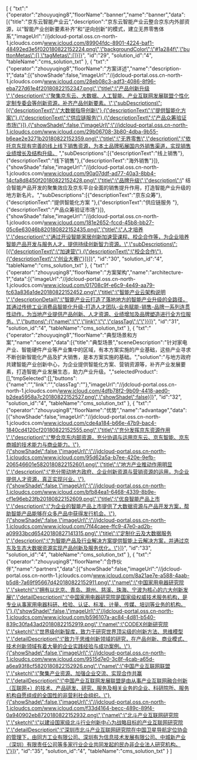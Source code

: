 [
	{
		"txt":"{\"operator\":\"zhouyuqing8\",\"floorName\":\"banner\",\"name\":\"banner\",\"data\":[{\"title\":\"京东云智能产业云\",\"description\":\"京东云智能产业云整合京东内外部资源，以“智能产业创新要素补齐”和“逆向创新”的模式，建立无界零售体系\",\"imageUrl\":\"//jdcloud-portal.oss.cn-north-1.jcloudcs.com/www.jcloud.com/89904fdc-8901-4224-baf1-48492ed3e5f020180822152224.png\",\"backgroundColor\":\"#1a284f\",\"buttonMetas\":[],\"tagMetas\":[]}]}",
		"id":"29",
		"solution_id":"4",
		"tableName":"cms_solution_txt"
	},
	{
		"txt":"{\"operator\":\"zhouyuqing8\",\"floorName\":\"方案详述\",\"name\":\"description-1\",\"data\":[{\"showShade\":false,\"imageUrl\":\"//jdcloud-portal.oss.cn-north-1.jcloudcs.com/www.jcloud.com/28eb08c3-adf3-4086-8f96-eba727d61e4f20180822152347.png\",\"title\":\"产品创新升级\",\"description\":\"聚集京东云、大数据、人工智能、产业互联网发展联盟个性化定制专委会等创新资源，补齐产品创新要素。\",\"subDescriptions\":[{\"descriptionText\":\"大数据指导创新\"},{\"descriptionText\":\"提供智能化方案\"},{\"descriptionText\":\"供应链服务\"},{\"descriptionText\":\"产品众筹验证市场\"}]},{\"showShade\":false,\"imageUrl\":\"//jdcloud-portal.oss.cn-north-1.jcloudcs.com/www.jcloud.com/29b06708-3b80-4dba-9b55-b6eae2e3271b20180822152359.png\",\"title\":\"无界零售\",\"description\":\"依托京东现有完善的线上线下销售资源，为本土品牌拓展国内外销售渠道，实现销售业绩增长及结构升级。 \",\"subDescriptions\":[{\"descriptionText\":\"线上销售\"},{\"descriptionText\":\"线下销售\"},{\"descriptionText\":\"海外销售\"}]},{\"showShade\":false,\"imageUrl\":\"//jdcloud-portal.oss.cn-north-1.jcloudcs.com/www.jcloud.com/90a07ddf-ad77-40a3-8bb4-14cfa8d8450f20180822152428.png\",\"title\":\"品牌升级\",\"description\":\" 结合智能产品开发的聚集效应及京东平台全面的销售提升作用，打造智能产业升级的地方新名片。\",\"subDescriptions\":[{\"descriptionText\":\"京东众筹\"},{\"descriptionText\":\"提供智能化方案 \"},{\"descriptionText\":\"供应链服务 \"},{\"descriptionText\":\"产品众筹验证市场\"}]},{\"showShade\":false,\"imageUrl\":\"//jdcloud-portal.oss.cn-north-1.jcloudcs.com/www.jcloud.com/181e2652-fccd-45b8-bb27-05c6e63046b820180822152435.png\",\"title\":\"人才培养\",\"description\":\"通过开设智能家居创新加速营课程、校企合作等，为企业培养智能产品开发与服务人才，提供持续创新智力资源。\",\"subDescriptions\":[{\"descriptionText\":\"加速营\"},{\"descriptionText\":\"校企合作\"},{\"descriptionText\":\"创业大赛\"}]}]}",
		"id":"30",
		"solution_id":"4",
		"tableName":"cms_solution_txt"
	},
	{
		"txt":"{\"operator\":\"zhouyuqing8\",\"floorName\":\"方案架构\",\"name\":\"architecture-1\",\"data\":[{\"imageUrl\":\"//jdcloud-portal.oss.cn-north-1.jcloudcs.com/www.jcloud.com/01708c9f-e6c9-4e49-aa79-fc63a836a1de20180822152452.png\",\"title\":\"智能产业云架构说明\",\"descriptionDetail\":\"智能产业云打造了落地地方的智能产业升级的全路径，其通过传统工业消费品智能化升级-打造人才团队-业务赋能-销售-品牌一系列连贯性动作，为当地产业提供产品创新、人才资源、业绩增加及品牌塑造进行全方位服务。\",\"buttons\":{\"name\":\"\",\"link\":\"\",\"classTag\":\"\"}}]}",
		"id":"31",
		"solution_id":"4",
		"tableName":"cms_solution_txt"
	},
	{
		"txt":"{\"operator\":\"zhouyuqing8\",\"floorName\":\"典型场景和方案\",\"name\":\"scene\",\"data\":[{\"title\":\"典型场景\",\"sceneDescription\":\"针对家电产业、智能硬件产业等产业集中的区域，有本方案实施的产业基础，这些产业寻求不断创新智能化产品及扩大销售，是本方案实施的基础。\",\"solution\":\"与地方政府共建智能产业创新中心，为企业提供智能化方案、营销资源等，补齐产业发展要素，打造智能产业发展生态，助力产业升级。\",\"selectedProduct\":[],\"tmpSelected\":[],\"buttons\":{\"name\":\"\",\"link\":\"\",\"classTag\":\"\"},\"imageUrl\":\"//jdcloud-portal.oss.cn-north-1.jcloudcs.com/www.jcloud.com/4dfb78f2-9b09-4418-aed0-b2dea5958a7c20180822152527.png\",\"showShade\":false}]}",
		"id":"32",
		"solution_id":"4",
		"tableName":"cms_solution_txt"
	},
	{
		"txt":"{\"operator\":\"zhouyuqing8\",\"floorName\":\"优势\",\"name\":\"advantage\",\"data\":[{\"showShade\":false,\"imageUrl\":\"//jdcloud-portal.oss.cn-north-1.jcloudcs.com/www.jcloud.com/cde4a184-b66e-47b9-bac4-1840cd4120cf20180822152555.png\",\"title\":\"充分发挥京东资源作用\",\"description\":\"整合京东内部资源，充分协调与运用京东云、京东智能、京东商城的技术能力与商业能力。\"},{\"showShade\":false,\"imageUrl\":\"//jdcloud-portal.oss.cn-north-1.jcloudcs.com/www.jcloud.com/95d62a5a-b7ee-420e-9efb-206546601e5820180822152601.png\",\"title\":\"地方产业推动作用明显\",\"description\":\"充分带动地方政府、企业创新资源与营销资源的运用，为企业提供人才资源，真正实现兴业。\"},{\"showShade\":false,\"imageUrl\":\"//jdcloud-portal.oss.cn-north-1.jcloudcs.com/www.jcloud.com/bfb84ea1-6468-4339-8b9e-cf1e96eb23fb20180822152609.png\",\"title\":\"优良智能产品上市\",\"description\":\"为企业的智能产品上市提供了大数据资源与产品开发方案，帮助智能产品能够在众多产品中获得发行机会。\"},{\"showShade\":false,\"imageUrl\":\"//jdcloud-portal.oss.cn-north-1.jcloudcs.com/www.jcloud.com/7f44caee-ffc9-47e0-ad2b-a09933bcd65420180827141315.png\",\"title\":\"定制化云及大数据服务\",\"description\":\"为智能产品及行业解决方案提供智能上云解决方案，并通过京东及生态大数据资源实现产品创新及服务优化。\"}]}",
		"id":"33",
		"solution_id":"4",
		"tableName":"cms_solution_txt"
	},
	{
		"txt":"{\"operator\":\"zhouyuqing8\",\"floorName\":\"合作伙伴\",\"name\":\"partners\",\"data\":[{\"showShade\":false,\"imageUrl\":\"//jdcloud-portal.oss.cn-north-1.jcloudcs.com/www.jcloud.com/8a21ae7e-a588-4aab-b5d8-7a69f95667d420180822152911.png\",\"name\":\"中国家用电器研究院\",\"sketch\":\"拥有以北京、青岛、滁州、慈溪、珠海、宁波为核心的六大创新发展\",\"detailDescription\":\"中国家用电器研究院是国家级权威技术服务机构，是专业从事家用电器科研、检验、认证、标准、计量、传媒、培训等业务的机构。\"},{\"showShade\":false,\"imageUrl\":\"//jdcloud-portal.oss.cn-north-1.jcloudcs.com/www.jcloud.com/b596107a-ac84-4d81-b540-839c30fa43ad20180822152919.png\",\"name\":\"CODEX创新研究院\",\"sketch\":\"世界级创新智库，致力于研究世界顶尖级的创新方法、思维模型\",\"detailDescription\":\"致力于思维创新领域的研究，在产品创新、商业模式、技术创新领域有着大量的企业实践经验与成功案例。\"},{\"showShade\":false,\"imageUrl\":\"//jdcloud-portal.oss.cn-north-1.jcloudcs.com/www.jcloud.com/9515d7e0-3c8f-4cab-a65d-a6ea93f8cf5820180822152926.png\",\"name\":\"中国产业互联网联盟\",\"sketch\":\"聚集产业资源、加强企业交流、实现合作共赢\",\"detailDescription\":\"中国产业互联网发展联盟是由从事产业互联网融合创新（互联网+）的技术、产品研发、研究、服务及相关业务的企业、科研院所、服务机构自愿组成的全国性的非营利社会组织。\"},{\"showShade\":false,\"imageUrl\":\"//jdcloud-portal.oss.cn-north-1.jcloudcs.com/www.jcloud.com/f33d4164-becc-489c-89f4-0a940902eb8720180822152932.png\",\"name\":\"北斗产业互联网研究院\",\"sketch\":\"以建设国家级北斗行业创新中心为战略目标的产业互联网研究院\",\"detailDescription\":\"深圳市北斗产业互联网研究院在中国卫星导航定位协会的管理下，由同方工业有限公司、深圳有为信息技术发展有限公司、中城新产业（深圳）有限责任公司等多家行业企业共同发起的民办非企业法人研究机构。\"}]}",
		"id":"35",
		"solution_id":"4",
		"tableName":"cms_solution_txt"
	}
]